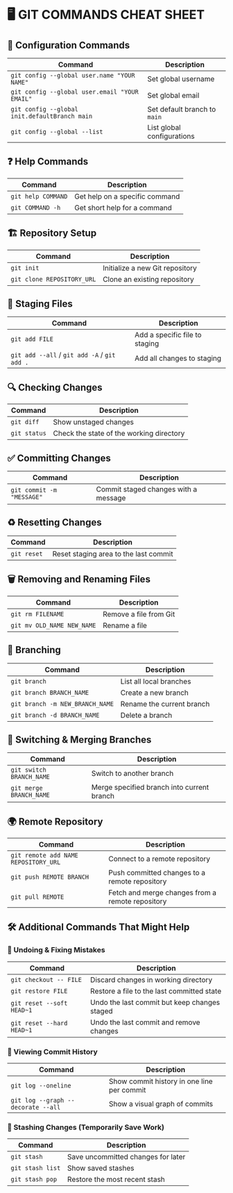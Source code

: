 # 🖥️ GIT COMMANDS CHEAT SHEET

## 🔧 Configuration Commands
| Command | Description |
|---------|-------------|
| `git config --global user.name "YOUR NAME"` | Set global username |
| `git config --global user.email "YOUR EMAIL"` | Set global email |
| `git config --global init.defaultBranch main` | Set default branch to `main` |
| `git config --global --list` | List global configurations |

## ❓ Help Commands
| Command | Description |
|---------|-------------|
| `git help COMMAND` | Get help on a specific command |
| `git COMMAND -h` | Get short help for a command |

## 🏗️ Repository Setup
| Command | Description |
|---------|-------------|
| `git init` | Initialize a new Git repository |
| `git clone REPOSITORY_URL` | Clone an existing repository |

## 📂 Staging Files
| Command | Description |
|---------|-------------|
| `git add FILE` | Add a specific file to staging |
| `git add --all` / `git add -A` / `git add .` | Add all changes to staging |

## 🔍 Checking Changes
| Command | Description |
|---------|-------------|
| `git diff` | Show unstaged changes |
| `git status` | Check the state of the working directory |

## ✅ Committing Changes
| Command | Description |
|---------|-------------|
| `git commit -m "MESSAGE"` | Commit staged changes with a message |

## ♻️ Resetting Changes
| Command | Description |
|---------|-------------|
| `git reset` | Reset staging area to the last commit |

## 🗑️ Removing and Renaming Files
| Command | Description |
|---------|-------------|
| `git rm FILENAME` | Remove a file from Git |
| `git mv OLD_NAME NEW_NAME` | Rename a file |

## 📜 Branching
| Command | Description |
|---------|-------------|
| `git branch` | List all local branches |
| `git branch BRANCH_NAME` | Create a new branch |
| `git branch -m NEW_BRANCH_NAME` | Rename the current branch |
| `git branch -d BRANCH_NAME` | Delete a branch |

## 🔄 Switching & Merging Branches
| Command | Description |
|---------|-------------|
| `git switch BRANCH_NAME` | Switch to another branch |
| `git merge BRANCH_NAME` | Merge specified branch into current branch |

## 🌍 Remote Repository
| Command | Description |
|---------|-------------|
| `git remote add NAME REPOSITORY_URL` | Connect to a remote repository |
| `git push REMOTE BRANCH` | Push committed changes to a remote repository |
| `git pull REMOTE` | Fetch and merge changes from a remote repository |

## 🛠️ Additional Commands That Might Help

### 🔄 Undoing & Fixing Mistakes
| Command | Description |
|---------|-------------|
| `git checkout -- FILE` | Discard changes in working directory |
| `git restore FILE` | Restore a file to the last committed state |
| `git reset --soft HEAD~1` | Undo the last commit but keep changes staged |
| `git reset --hard HEAD~1` | Undo the last commit and remove changes |

### 📜 Viewing Commit History
| Command | Description |
|---------|-------------|
| `git log --oneline` | Show commit history in one line per commit |
| `git log --graph --decorate --all` | Show a visual graph of commits |

### 📌 Stashing Changes (Temporarily Save Work)
| Command | Description |
|---------|-------------|
| `git stash` | Save uncommitted changes for later |
| `git stash list` | Show saved stashes |
| `git stash pop` | Restore the most recent stash |
